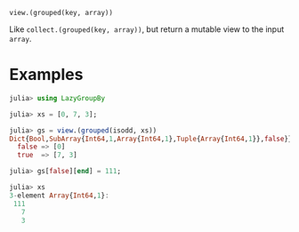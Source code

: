     view.(grouped(key, array))

Like `collect.(grouped(key, array))`, but return a mutable view to the
input `array`.

# Examples

```julia
julia> using LazyGroupBy

julia> xs = [0, 7, 3];

julia> gs = view.(grouped(isodd, xs))
Dict{Bool,SubArray{Int64,1,Array{Int64,1},Tuple{Array{Int64,1}},false}} with 2 entries:
  false => [0]
  true  => [7, 3]

julia> gs[false][end] = 111;

julia> xs
3-element Array{Int64,1}:
 111
   7
   3
```

